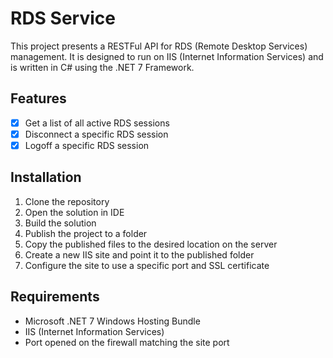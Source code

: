 # RDS Service

This project presents a RESTFul API for RDS (Remote Desktop Services) management. 
It is designed to run on IIS (Internet Information Services) and is written in C# using the .NET 7 Framework.

## Features

- [x] Get a list of all active RDS sessions
- [x] Disconnect a specific RDS session
- [x] Logoff a specific RDS session

## Installation

1. Clone the repository
2. Open the solution in IDE
3. Build the solution
4. Publish the project to a folder
5. Copy the published files to the desired location on the server
6. Create a new IIS site and point it to the published folder
7. Configure the site to use a specific port and SSL certificate

## Requirements

- Microsoft .NET 7 Windows Hosting Bundle
- IIS (Internet Information Services)
- Port opened on the firewall matching the site port